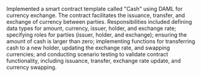 Implemented a smart contract template called "Cash" using DAML for currency exchange. The contract facilitates the issuance, transfer, and exchange of currency between parties. Responsibilities included defining data types for amount, currency, issuer, holder, and exchange rate; specifying roles for parties (issuer, holder, and exchange); ensuring the amount of cash is larger than zero; implementing functions for transferring cash to a new holder, updating the exchange rate, and swapping currencies; and conducting scenario testing to validate contract functionality, including issuance, transfer, exchange rate update, and currency swapping.
